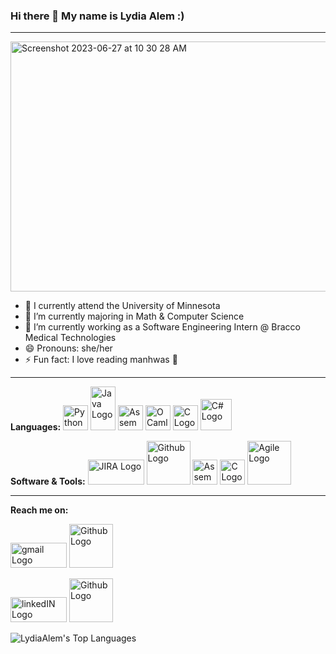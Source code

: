 ### Hi there 👋 My name is Lydia Alem :)
---

<img width="900" height="400" alt="Screenshot 2023-06-27 at 10 30 28 AM" src="https://github.com/LydiaAlem/LydiaAlem/assets/107647071/1e88f391-999e-4326-87aa-fdec2e0ed29a">

- 📍 I currently attend the University of Minnesota
- 🌱 I’m currently majoring in Math & Computer Science
- 🔭 I’m currently working as a Software Engineering Intern @ Bracco Medical Technologies
- 😄 Pronouns: she/her
- ⚡ Fun fact: I love reading manhwas 💛
---
**Languages:** <img src="https://github.com/LydiaAlem/LydiaAlem/assets/107647071/d65f20a1-893c-4ac2-805a-de67a82a44d1" alt="Python Logo" width="40" height="40"> <img src="https://github.com/LydiaAlem/LydiaAlem/assets/107647071/913ecc51-a805-4fd2-9d43-4e0ec7eef2a9" alt="Java Logo" width="40" height="70"> <img src="https://github.com/LydiaAlem/LydiaAlem/assets/107647071/684cd201-d871-4b41-8e46-a1726916af40" alt="Assembly Logo" width="40" height="40"> <img src="https://github.com/LydiaAlem/LydiaAlem/assets/107647071/efdf0aa2-ed31-4fcf-9788-867d56973a57" alt="OCaml Logo" width="40" height="40"> <img src="https://github.com/LydiaAlem/LydiaAlem/assets/107647071/8cc24b54-06e5-4c1b-903c-88a8399015a1" alt="C Logo" width="40" height="40"> <img src="https://github.com/LydiaAlem/LydiaAlem/assets/107647071/1eb0cad9-2ea5-4824-914d-f290bd515c37" alt="C# Logo" width="50" height="50">

**Software & Tools:** <img src="https://github.com/LydiaAlem/LydiaAlem/assets/107647071/9e258919-6152-4959-81d6-b735d5478e66" alt="JIRA Logo" width="90" height="40"> <img src="https://github.com/LydiaAlem/LydiaAlem/assets/107647071/8d779d77-2442-478d-bc65-f22cc401cabd" alt="Github Logo" width="70" height="70"> <img src="https://github.com/LydiaAlem/LydiaAlem/assets/107647071/4f35a8cc-da68-49f3-8cdc-f6ca0893988b" alt="Assembly Logo" width="40" height="40"> <img src="https://github.com/LydiaAlem/LydiaAlem/assets/107647071/aba5e05b-5833-4b33-a54d-3637bbaa3a08" alt="C Logo" width="40" height="40"> <img src="https://github.com/LydiaAlem/LydiaAlem/assets/107647071/92c9023d-4990-4674-8f64-07f6f3b87fe6" alt="Agile Logo" width="70" height="70">

---

**Reach me on:**

<img src="https://github.com/LydiaAlem/LydiaAlem/assets/107647071/9c3046b7-20b4-4099-8d63-75f74d5b8b20" alt="gmail Logo" width="90" height="40"> <img src="" alt="Github Logo" width="70" height="70">


<img src="https://github.com/LydiaAlem/LydiaAlem/assets/107647071/30dd851c-9c80-4704-af24-86c4537f2d5a" alt="linkedIN Logo" width="90" height="40"> <img src="" alt="Github Logo" width="70" height="70">







![LydiaAlem's Top Languages](https://github-readme-stats.vercel.app/api/top-langs/?username=LydiaAlem&theme=highcontrast&show_icons=true&hide_border=true&layout=compact)
